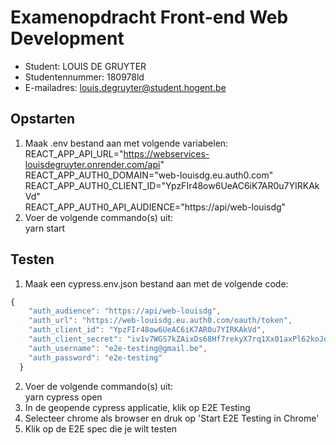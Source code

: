 # Examenopdracht Front-end Web Development 

- Student: LOUIS DE GRUYTER
- Studentennummer: 180978ld
- E-mailadres: louis.degruyter@student.hogent.be

## Opstarten  
1) Maak .env bestand aan met volgende variabelen:
REACT_APP_API_URL="https://webservices-louisdegruyter.onrender.com/api"  
REACT_APP_AUTH0_DOMAIN="web-louisdg.eu.auth0.com"  
REACT_APP_AUTH0_CLIENT_ID="YpzFIr48ow6UeAC6iK7AR0u7YIRKAkVd"  
REACT_APP_AUTH0_API_AUDIENCE="https://api/web-louisdg"  
2) Voer de volgende commando(s) uit:    
yarn start  

## Testen  
1) Maak een cypress.env.json bestand aan met de volgende code:  
```js
{
    "auth_audience": "https://api/web-louisdg",
    "auth_url": "https://web-louisdg.eu.auth0.com/oauth/token",
    "auth_client_id": "YpzFIr48ow6UeAC6iK7AR0u7YIRKAkVd",
    "auth_client_secret": "iv1v7WGS7kZAixDs68Hf7rekyX7rq1Xx01axPl62koJof92FZ8pw_eJj7ApdlTOk",
    "auth_username": "e2e-testing@gmail.be",
    "auth_password": "e2e-testing"
  }
  ```
  2) Voer de volgende commando(s) uit:    
  yarn cypress open  
  3) In de geopende cypress applicatie, klik op E2E Testing
  4) Selecteer chrome als browser en druk op 'Start E2E Testing in Chrome'
  5) Klik op de E2E spec die je wilt testen

